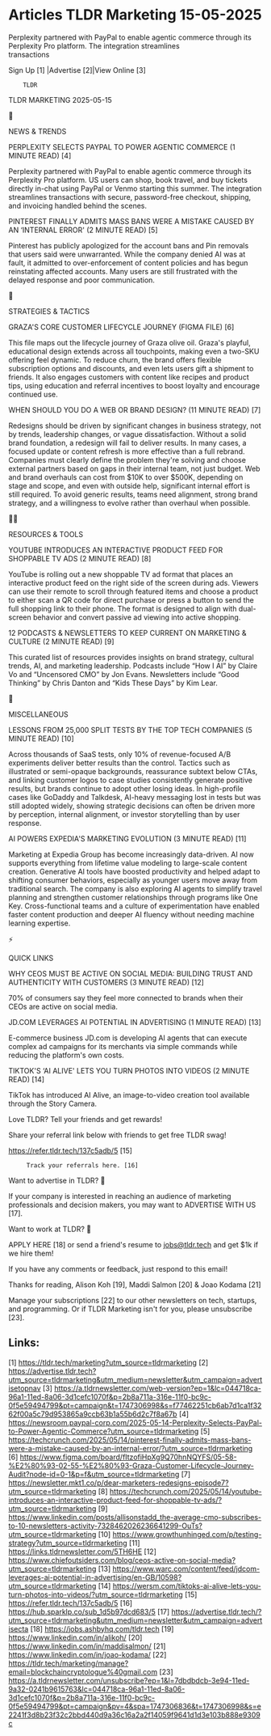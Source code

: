 # Articles TLDR Marketing 15-05-2025

Perplexity partnered with PayPal to enable agentic commerce through
its Perplexity Pro platform. The integration streamlines
transactions ‌ ‌ ‌ ‌ ‌ ‌ ‌ ‌ ‌ ‌ ‌ ‌ ‌ ‌ ‌ ‌ ‌ ‌ ‌ ‌ ‌ ‌ ‌ ‌ ‌ ‌  ‌ ‌ ‌ ‌ ‌ ‌ ‌ ‌ ‌ ‌ ‌ ‌ ‌ ‌ ‌ ‌ ‌ ‌ ‌ ‌ ‌ ‌ ‌ ‌ ‌ ‌ 


 Sign Up [1] |Advertise [2]|View Online [3] 

		TLDR 

TLDR MARKETING 2025-05-15

📱 

NEWS & TRENDS

 PERPLEXITY SELECTS PAYPAL TO POWER AGENTIC COMMERCE (1 MINUTE READ)
[4] 

 Perplexity partnered with PayPal to enable agentic commerce through
its Perplexity Pro platform. US users can shop, book travel, and buy
tickets directly in-chat using PayPal or Venmo starting this summer.
The integration streamlines transactions with secure, password-free
checkout, shipping, and invoicing handled behind the scenes. 

 PINTEREST FINALLY ADMITS MASS BANS WERE A MISTAKE CAUSED BY AN
‘INTERNAL ERROR' (2 MINUTE READ) [5] 

 Pinterest has publicly apologized for the account bans and Pin
removals that users said were unwarranted. While the company denied AI
was at fault, it admitted to over-enforcement of content policies and
has begun reinstating affected accounts. Many users are still
frustrated with the delayed response and poor communication. 

🚀 

STRATEGIES & TACTICS

 GRAZA'S CORE CUSTOMER LIFECYCLE JOURNEY (FIGMA FILE) [6] 

 This file maps out the lifecycle journey of Graza olive oil. Graza's
playful, educational design extends across all touchpoints, making
even a two-SKU offering feel dynamic. To reduce churn, the brand
offers flexible subscription options and discounts, and even lets
users gift a shipment to friends. It also engages customers with
content like recipes and product tips, using education and referral
incentives to boost loyalty and encourage continued use. 

 WHEN SHOULD YOU DO A WEB OR BRAND DESIGN? (11 MINUTE READ) [7] 

 Redesigns should be driven by significant changes in business
strategy, not by trends, leadership changes, or vague dissatisfaction.
Without a solid brand foundation, a redesign will fail to deliver
results. In many cases, a focused update or content refresh is more
effective than a full rebrand. Companies must clearly define the
problem they're solving and choose external partners based on gaps in
their internal team, not just budget. Web and brand overhauls can cost
from $10K to over $500K, depending on stage and scope, and even with
outside help, significant internal effort is still required. To avoid
generic results, teams need alignment, strong brand strategy, and a
willingness to evolve rather than overhaul when possible. 

🧑‍💻 

RESOURCES & TOOLS

 YOUTUBE INTRODUCES AN INTERACTIVE PRODUCT FEED FOR SHOPPABLE TV ADS
(2 MINUTE READ) [8] 

 YouTube is rolling out a new shoppable TV ad format that places an
interactive product feed on the right side of the screen during ads.
Viewers can use their remote to scroll through featured items and
choose a product to either scan a QR code for direct purchase or press
a button to send the full shopping link to their phone. The format is
designed to align with dual-screen behavior and convert passive ad
viewing into active shopping. 

 12 PODCASTS & NEWSLETTERS TO KEEP CURRENT ON MARKETING & CULTURE (2
MINUTE READ) [9] 

 This curated list of resources provides insights on brand strategy,
cultural trends, AI, and marketing leadership. Podcasts include “How
I AI” by Claire Vo and “Uncensored CMO” by Jon Evans.
Newsletters include “Good Thinking” by Chris Danton and “Kids
These Days” by Kim Lear. 

🎁 

MISCELLANEOUS

 LESSONS FROM 25,000 SPLIT TESTS BY THE TOP TECH COMPANIES (5 MINUTE
READ) [10] 

 Across thousands of SaaS tests, only 10% of revenue-focused A/B
experiments deliver better results than the control. Tactics such as
illustrated or semi-opaque backgrounds, reassurance subtext below
CTAs, and linking customer logos to case studies consistently generate
positive results, but brands continue to adopt other losing ideas. In
high-profile cases like GoDaddy and Talkdesk, AI-heavy messaging lost
in tests but was still adopted widely, showing strategic decisions can
often be driven more by perception, internal alignment, or investor
storytelling than by user response. 

 AI POWERS EXPEDIA'S MARKETING EVOLUTION (3 MINUTE READ) [11] 

 Marketing at Expedia Group has become increasingly data-driven. AI
now supports everything from lifetime value modeling to large-scale
content creation. Generative AI tools have boosted productivity and
helped adapt to shifting consumer behaviors, especially as younger
users move away from traditional search. The company is also exploring
AI agents to simplify travel planning and strengthen customer
relationships through programs like One Key. Cross-functional teams
and a culture of experimentation have enabled faster content
production and deeper AI fluency without needing machine learning
expertise. 

⚡ 

QUICK LINKS

 WHY CEOS MUST BE ACTIVE ON SOCIAL MEDIA: BUILDING TRUST AND
AUTHENTICITY WITH CUSTOMERS (3 MINUTE READ) [12] 

 70% of consumers say they feel more connected to brands when their
CEOs are active on social media. 

 JD.COM LEVERAGES AI POTENTIAL IN ADVERTISING (1 MINUTE READ) [13] 

 E-commerce business JD.com is developing AI agents that can execute
complex ad campaigns for its merchants via simple commands while
reducing the platform's own costs. 

 TIKTOK'S ‘AI ALIVE' LETS YOU TURN PHOTOS INTO VIDEOS (2 MINUTE
READ) [14] 

 TikTok has introduced AI Alive, an image-to-video creation tool
available through the Story Camera. 

Love TLDR? Tell your friends and get rewards!

 Share your referral link below with friends to get free TLDR swag! 

 https://refer.tldr.tech/137c5adb/5 [15] 

		 Track your referrals here. [16] 

Want to advertise in TLDR? 📰

 If your company is interested in reaching an audience of marketing
professionals and decision makers, you may want to ADVERTISE WITH US
[17]. 

Want to work at TLDR? 💼

 APPLY HERE [18] or send a friend's resume to jobs@tldr.tech and get
$1k if we hire them! 

 If you have any comments or feedback, just respond to this email! 

Thanks for reading, 
Alison Koh [19], Maddi Salmon [20] & Joao Kodama [21] 

 Manage your subscriptions [22] to our other newsletters on tech,
startups, and programming. Or if TLDR Marketing isn't for you, please
unsubscribe [23]. 

 

Links:
------
[1] https://tldr.tech/marketing?utm_source=tldrmarketing
[2] https://advertise.tldr.tech?utm_source=tldrmarketing&utm_medium=newsletter&utm_campaign=advertisetopnav
[3] https://a.tldrnewsletter.com/web-version?ep=1&lc=044718ca-96a1-11ed-8a06-3d1cefc1070f&p=2b8a711a-316e-11f0-bc9c-0f5e59494799&pt=campaign&t=1747306998&s=f77462251cb6ab7d1ca1f3262f00a5c79d953865a9ccb63b1a55b6d2c7f8a67b
[4] https://newsroom.paypal-corp.com/2025-05-14-Perplexity-Selects-PayPal-to-Power-Agentic-Commerce?utm_source=tldrmarketing
[5] https://techcrunch.com/2025/05/14/pinterest-finally-admits-mass-bans-were-a-mistake-caused-by-an-internal-error/?utm_source=tldrmarketing
[6] https://www.figma.com/board/fItzofiHpXg9Q70hnNQYFS/05-58-%E2%80%93-02-55-%E2%80%93-Graza-Customer-Lifecycle-Journey-Audit?node-id=0-1&p=f&utm_source=tldrmarketing
[7] https://newsletter.mkt1.co/p/dear-marketers-redesigns-episode7?utm_source=tldrmarketing
[8] https://techcrunch.com/2025/05/14/youtube-introduces-an-interactive-product-feed-for-shoppable-tv-ads/?utm_source=tldrmarketing
[9] https://www.linkedin.com/posts/allisonstadd_the-average-cmo-subscribes-to-10-newsletters-activity-7328462026236641299-OuTs?utm_source=tldrmarketing
[10] https://www.growthunhinged.com/p/testing-strategy?utm_source=tldrmarketing
[11] https://links.tldrnewsletter.com/5TH6HE
[12] https://www.chiefoutsiders.com/blog/ceos-active-on-social-media?utm_source=tldrmarketing
[13] https://www.warc.com/content/feed/jdcom-leverages-ai-potential-in-advertising/en-GB/10598?utm_source=tldrmarketing
[14] https://wersm.com/tiktoks-ai-alive-lets-you-turn-photos-into-videos/?utm_source=tldrmarketing
[15] https://refer.tldr.tech/137c5adb/5
[16] https://hub.sparklp.co/sub_1d5b97dcd683/5
[17] https://advertise.tldr.tech/?utm_source=tldrmarketing&utm_medium=newsletter&utm_campaign=advertisecta
[18] https://jobs.ashbyhq.com/tldr.tech
[19] https://www.linkedin.com/in/alikoh/
[20] https://www.linkedin.com/in/maddisalmon/
[21] https://www.linkedin.com/in/joao-kodama/
[22] https://tldr.tech/marketing/manage?email=blockchaincryptologue%40gmail.com
[23] https://a.tldrnewsletter.com/unsubscribe?ep=1&l=7dbdbdcb-3e94-11ed-9a32-0241b9615763&lc=044718ca-96a1-11ed-8a06-3d1cefc1070f&p=2b8a711a-316e-11f0-bc9c-0f5e59494799&pt=campaign&pv=4&spa=1747306836&t=1747306998&s=e2241f3d8b23f32c2bbd440d9a36c16a2a2f14059f9641d1d3e103b888e9309c
